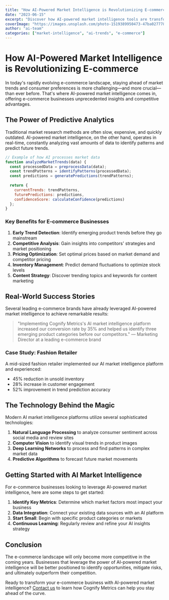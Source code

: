 ```yaml
---
title: "How AI-Powered Market Intelligence is Revolutionizing E-commerce"
date: "2023-06-15"
excerpt: "Discover how AI-powered market intelligence tools are transforming e-commerce businesses with real-time trend analysis and predictive insights."
coverImage: "https://images.unsplash.com/photo-1519389950473-47ba0277781c?ixlib=rb-4.0.3&auto=format&fit=crop&w=1600&h=800&q=80"
author: "ai-team"
categories: ["market-intelligence", "ai-trends", "e-commerce"]
---
```


# How AI-Powered Market Intelligence is Revolutionizing E-commerce

In today's rapidly evolving e-commerce landscape, staying ahead of market trends and consumer preferences is more challenging—and more crucial—than ever before. That's where AI-powered market intelligence comes in, offering e-commerce businesses unprecedented insights and competitive advantages.

## The Power of Predictive Analytics

Traditional market research methods are often slow, expensive, and quickly outdated. AI-powered market intelligence, on the other hand, operates in real-time, constantly analyzing vast amounts of data to identify patterns and predict future trends.

```javascript
// Example of how AI processes market data
function analyzeMarketTrends(data) {
  const processedData = preprocessData(data);
  const trendPatterns = identifyPatterns(processedData);
  const predictions = generatePredictions(trendPatterns);
  
  return {
    currentTrends: trendPatterns,
    futurePredictions: predictions,
    confidenceScore: calculateConfidence(predictions)
  };
}
```

### Key Benefits for E-commerce Businesses

1. **Early Trend Detection**: Identify emerging product trends before they go mainstream
2. **Competitive Analysis**: Gain insights into competitors' strategies and market positioning
3. **Pricing Optimization**: Set optimal prices based on market demand and competitor pricing
4. **Inventory Management**: Predict demand fluctuations to optimize stock levels
5. **Content Strategy**: Discover trending topics and keywords for content marketing

## Real-World Success Stories

Several leading e-commerce brands have already leveraged AI-powered market intelligence to achieve remarkable results:

> "Implementing Cognify Metrics's AI market intelligence platform increased our conversion rate by 35% and helped us identify three emerging product categories before our competitors." — Marketing Director at a leading e-commerce brand

### Case Study: Fashion Retailer

A mid-sized fashion retailer implemented our AI market intelligence platform and experienced:

- 45% reduction in unsold inventory
- 28% increase in customer engagement
- 52% improvement in trend prediction accuracy

## The Technology Behind the Magic

Modern AI market intelligence platforms utilize several sophisticated technologies:

1. **Natural Language Processing** to analyze consumer sentiment across social media and review sites
2. **Computer Vision** to identify visual trends in product images
3. **Deep Learning Networks** to process and find patterns in complex market data
4. **Predictive Algorithms** to forecast future market movements

## Getting Started with AI Market Intelligence

For e-commerce businesses looking to leverage AI-powered market intelligence, here are some steps to get started:

1. **Identify Key Metrics**: Determine which market factors most impact your business
2. **Data Integration**: Connect your existing data sources with an AI platform
3. **Start Small**: Begin with specific product categories or markets
4. **Continuous Learning**: Regularly review and refine your AI insights strategy

## Conclusion

The e-commerce landscape will only become more competitive in the coming years. Businesses that leverage the power of AI-powered market intelligence will be better positioned to identify opportunities, mitigate risks, and ultimately outperform their competition.

Ready to transform your e-commerce business with AI-powered market intelligence? [Contact us](/contact) to learn how Cognify Metrics can help you stay ahead of the curve. 